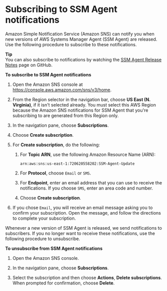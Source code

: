 # Subscribing to SSM Agent notifications<a name="ssm-agent-subscribe-notifications"></a>

Amazon Simple Notification Service \(Amazon SNS\) can notify you when new versions of AWS Systems Manager Agent \(SSM Agent\) are released\. Use the following procedure to subscribe to these notifications\.

**Tip**  
You can also subscribe to notifications by watching the [SSM Agent Release Notes](https://github.com/aws/amazon-ssm-agent/blob/mainline/RELEASENOTES.md) page on GitHub\.

**To subscribe to SSM Agent notifications**

1. Open the Amazon SNS console at [https://console\.aws\.amazon\.com/sns/v3/home](https://console.aws.amazon.com/sns/v3/home)\.

1. From the Region selector in the navigation bar, choose **US East \(N\. Virginia\)**, if it isn't selected already\. You must select this AWS Region because the Amazon SNS notifications for SSM Agent that you're subscribing to are generated from this Region only\.

1. In the navigation pane, choose **Subscriptions**\.

1. Choose **Create subscription**\.

1. For **Create subscription**, do the following:

   1. For **Topic ARN**, use the following Amazon Resource Name \(ARN\):

      `arn:aws:sns:us-east-1:720620558202:SSM-Agent-Update`

   1. For **Protocol**, choose `Email` or `SMS`\.

   1. For **Endpoint**, enter an email address that you can use to receive the notifications\. If you choose `SMS`, enter an area code and number\. 

   1. Choose **Create subscription**\.

1. If you chose `Email`, you will receive an email message asking you to confirm your subscription\. Open the message, and follow the directions to complete your subscription\.

Whenever a new version of SSM Agent is released, we send notifications to subscribers\. If you no longer want to receive these notifications, use the following procedure to unsubscribe\.

**To unsubscribe from SSM Agent notifications**

1. Open the Amazon SNS console\.

1. In the navigation pane, choose **Subscriptions**\.

1. Select the subscription and then choose **Actions**, **Delete subscriptions**\. When prompted for confirmation, choose **Delete**\.